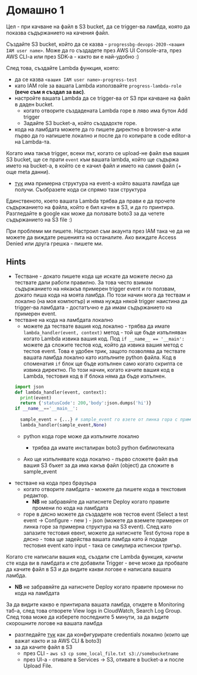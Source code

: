 # Домашно 1
Цел - при качване на файл в S3 bucket, да се trigger-ва ламбда, която да показва съдържанието на качения файл.

Създайте S3 bucket, който да се казва - `progressbg-devops-2020-<вашия IAM user name>`. Може да го създадете през AWS UI Console-ата, през AWS CLI-a или през SDK-a - както ви е най-удобно :)

След това, създайте Lambda функция, която:
* да се казва `<вашия IAM user name>-progress-test`
* като IAM role за вашата Lambda използвайте `progress-lambda-role` __(вече съм я създал за вас)__.
* настройте вашата Lambda да се trigger-ва от S3 при качване на файл в даден bucket. 
  * когато отворите създадената Lambda горе в ляво има бутон Add trigger
  * Задайте S3 bucket-a, който създадохте горе.
* кода на ламбдата можете да го пишете директно в browser-а или първо да го напишете локално и после да го копирате в code editor-a на Lambda-та.



Когато има такъв trigger, всеки път, когато се upload-не файл във вашия S3 bucket, ще се прати `event` към вашата lambda, който ще съдържа името на bucket-a, в който се е качил файл и името на самия файл (+ още meta данни).
  * [тук](https://docs.aws.amazon.com/lambda/latest/dg/with-s3.html) има примерна структура на event-a който вашата ламбда ще получи. Съобразете кода си спрямо тази структура

Единственото, което вашата Lambda трябва да прави е да прочете съдържанието на файла, който е бил качен в S3, и да го принтира. Разгледайте в google как може да ползвате boto3 за да четете съдържанието на S3 file :) 

При проблеми ми пишете.  Настроил съм акаунта през IAM така че да не можете да виждате решенията на останалите. Ако виждате Access Denied или друга грешка - пишете ми.


## Hints
* Тестване - докато пишете кода ще искате да можете лесно да тествате дали работи правилно. За това често взимам съдържанието на някакъв примерен trigger event и го ползвам, докато пиша кода на моята ламбда. По този начин мога да тествам и локално (на моя компютър) и няма нужда някой trigger наистина да trigger-ва ламбдата - достатъчно е да имам съдържанието на примерен event.
* тестване на кода на ламбдата локално
  * можете да тествате вашия код локално - трябва да имате `lambda_handler(event, context)` метод - той ще бъде изпълняван когато Lambda извика вашия код. Под `if __name__ == '__main':` можете да сложите тестов код, който да извика вашия метод с тестов event. Това е удобен трик, защото позволява да тествате вашата ламбда локално като изпълните python файла. Код в споменатия `if` блок ще бъде изпълнен само когато скрипта се извика директно. По този начин, когато качите вашия код в Lambda, тестовия код в if блока няма да бъде изпълнен.
  ```python
  import json
  def lambda_handler(event, context):
    print(event)
    return {'statusCode': 200,'body':json.dumps('hi')}
  if __name__=='__main__':
    
    sample_event = {...} # sample_event го взете от линка гора с примерна структура 
    lambda_handler(sample_event,None)
  ```
  * python кода горе може да изпълните локално
    * трябва да имате инсталиран boto3 python библиотеката
    
  * Ако ще изпълнявате кода локално - първо сложете файл във вашия S3 бъкет за да има какъв файл (object) да сложите в sample_event
* тестване на кода през браузъра
  * когато отворите ламбдата - можете да пишете кода в текстовия редактор.
    * __NB__ не забравяйте да натиснете Deploy когато правите промени по кода на ламбдата
  * горе в дясно можете да създадете нов тестов event (Select a test event -> Configure - new ) - json (можете да вземете примерен от линка горе за примерна структура на S3 event). След като запазите тестовия евент, можете да натиснете Test бутона горе в дясно - това ще задейства вашата ламбда като й подаде тестовия event като input - така се симулира истински тригър.


 
Когато сте написали вашия код, създали сте Lambda функция, качили сте кода ви в ламбдата и сте добавили Trigger - вече може да пробвате да качите файл в S3 и да видите какви логове е написала вашата ламбда.  
* __NB__ не забравяйте да натиснете Deploy когато правите промени по кода на ламбдата

За да видите какво е принтирала вашата ламбда, отидете в Monitoring таб-а, след това отворете View logs in CloudWatch, Search Log Group. След това може да изберете последните 5 минути, за да видите скорошните логове на вашата ламбда

* разгледайте [тук](https://docs.aws.amazon.com/cli/latest/userguide/cli-configure-files.html) как да конфигурирате credentials локално (които ще важат както и за AWS CLI & boto3)
* за да качите файл в S3  
    * през CLI - `aws s3 cp some_local_file.txt s3://somebucketname`
    * през UI-a - отивате в Services -> S3, отивате в bucket-a и после Upload File.
